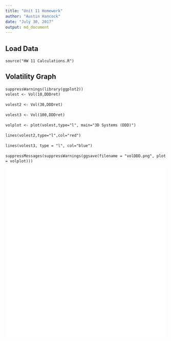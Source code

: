 ```yaml
---
title: "Unit 11 Homework"
author: "Austin Hancock"
date: "July 30, 2017"
output: md_document
---
```


## Load Data 
```{r}
source("HW 11 Calculations.R")
```

## Volatility Graph
```{r}
suppressWarnings(library(ggplot2))
volest <- Vol(10,DDDret)

volest2 <- Vol(30,DDDret)

volest3 <- Vol(100,DDDret)

volplot <- plot(volest,type="l", main="3D Systems (DDD)")

lines(volest2,type="l",col="red")

lines(volest3, type = "l", col="blue")

suppressMessages(suppressWarnings(ggsave(filename = "volDDD.png", plot = volplot)))
```

![](volDDD.png)
